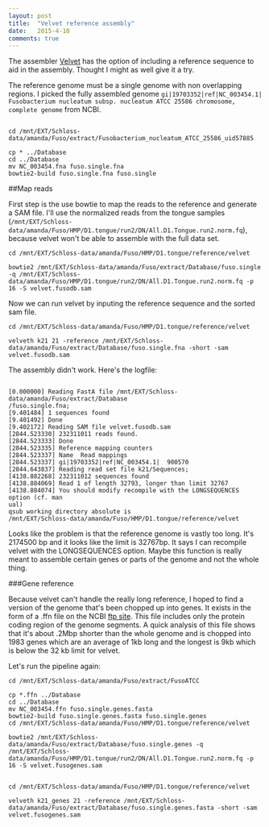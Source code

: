 ```yaml
---
layout: post
title:  "Velvet reference assembly"
date:   2015-4-10
comments: true
---
```

The assembler [Velvet](http://www.ebi.ac.uk/~zerbino/velvet/Columbus_manual.pdf) has the option of including a reference sequence to aid in the assembly. Thought I might as well give it a try. 

The reference genome must be a single genome with non overlapping regions. I picked the fully assembled genome `gi|19703352|ref|NC_003454.1| Fusobacterium nucleatum subsp. nucleatum ATCC 25586 chromosome, complete genome` from NCBI.

~~~~

cd /mnt/EXT/Schloss-data/amanda/Fuso/extract/Fusobacterium_nucleatum_ATCC_25586_uid57885

cp * ../Database
cd ../Database
mv NC_003454.fna fuso.single.fna
bowtie2-build fuso.single.fna fuso.single
~~~~


##Map reads

First step is the use bowtie to map the reads to the reference and generate a SAM file. I'll use the normalized reads from the tongue samples (`/mnt/EXT/Schloss-data/amanda/Fuso/HMP/D1.tongue/run2/DN/All.D1.Tongue.run2.norm.fq`), because velvet won't be able to assemble with the full data set.

~~~~
cd /mnt/EXT/Schloss-data/amanda/Fuso/HMP/D1.tongue/reference/velvet

bowtie2 /mnt/EXT/Schloss-data/amanda/Fuso/extract/Database/fuso.single -q /mnt/EXT/Schloss-data/amanda/Fuso/HMP/D1.tongue/run2/DN/All.D1.Tongue.run2.norm.fq -p 16 -S velvet.fusodb.sam  

~~~~


Now we can run velvet by inputing the reference sequence and the sorted sam file. 

~~~~
cd /mnt/EXT/Schloss-data/amanda/Fuso/HMP/D1.tongue/reference/velvet

velveth k21 21 -reference /mnt/EXT/Schloss-data/amanda/Fuso/extract/Database/fuso.single.fna -short -sam velvet.fusodb.sam

~~~~

The assembly didn't work. Here's the logfile:

~~~~

[0.000000] Reading FastA file /mnt/EXT/Schloss-data/amanda/Fuso/extract/Database
/fuso.single.fna;
[9.401484] 1 sequences found
[9.401492] Done
[9.402172] Reading SAM file velvet.fusodb.sam
[2844.523330] 232311011 reads found.
[2844.523333] Done
[2844.523335] Reference mapping counters
[2844.523337] Name	Read mappings
[2844.523337] gi|19703352|ref|NC_003454.1|	900570
[2844.643837] Reading read set file k21/Sequences;
[4138.882268] 232311012 sequences found
[4138.884069] Read 1 of length 32793, longer than limit 32767
[4138.884074] You should modify recompile with the LONGSEQUENCES option (cf. man
ual)
qsub working directory absolute is
/mnt/EXT/Schloss-data/amanda/Fuso/HMP/D1.tongue/reference/velvet
~~~~

Looks like the problem is that the reference genome is vastly too long. It's 2174500 bp and it looks like the limit is 32767bp. It says I can recompile velvet with the LONGSEQUENCES option. Maybe this function is really meant to assemble certain genes or parts of the genome and not the whole thing. 

###Gene reference

Because velvet can't handle the really long reference, I hoped to find a version of the genome that's been chopped up into genes. It exists in the form of a .ffn file on the NCBI [ftp site](ftp://ftp.ncbi.nih.gov/genomes/Bacteria/Fusobacterium_nucleatum_ATCC_25586_uid57885/). This file includes only the protein coding region of the genome segments. A quick analysis of this file shows that it's about .2Mbp shorter than the whole genome and is chopped into 1983 genes which are an average of 1kb long and the longest is 9kb which is below the 32 kb limit for velvet. 

Let's run the pipeline again:
~~~~
cd /mnt/EXT/Schloss-data/amanda/Fuso/extract/FusoATCC

cp *.ffn ../Database
cd ../Database
mv NC_003454.ffn fuso.single.genes.fasta
bowtie2-build fuso.single.genes.fasta fuso.single.genes
cd /mnt/EXT/Schloss-data/amanda/Fuso/HMP/D1.tongue/reference/velvet

bowtie2 /mnt/EXT/Schloss-data/amanda/Fuso/extract/Database/fuso.single.genes -q /mnt/EXT/Schloss-data/amanda/Fuso/HMP/D1.tongue/run2/DN/All.D1.Tongue.run2.norm.fq -p 16 -S velvet.fusogenes.sam  


cd /mnt/EXT/Schloss-data/amanda/Fuso/HMP/D1.tongue/reference/velvet

velveth k21_genes 21 -reference /mnt/EXT/Schloss-data/amanda/Fuso/extract/Database/fuso.single.genes.fasta -short -sam velvet.fusogenes.sam

~~~~



